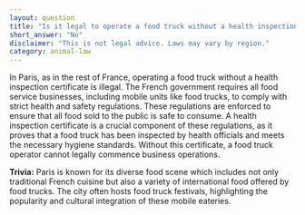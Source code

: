 ```yaml
---
layout: question
title: "Is it legal to operate a food truck without a health inspection certificate in Paris?"
short_answer: "No"
disclaimer: "This is not legal advice. Laws may vary by region."
category: animal-law
---
```

In Paris, as in the rest of France, operating a food truck without a health inspection certificate is illegal. The French government requires all food service businesses, including mobile units like food trucks, to comply with strict health and safety regulations. These regulations are enforced to ensure that all food sold to the public is safe to consume. A health inspection certificate is a crucial component of these regulations, as it proves that a food truck has been inspected by health officials and meets the necessary hygiene standards. Without this certificate, a food truck operator cannot legally commence business operations.

**Trivia:** Paris is known for its diverse food scene which includes not only traditional French cuisine but also a variety of international food offered by food trucks. The city often hosts food truck festivals, highlighting the popularity and cultural integration of these mobile eateries.
